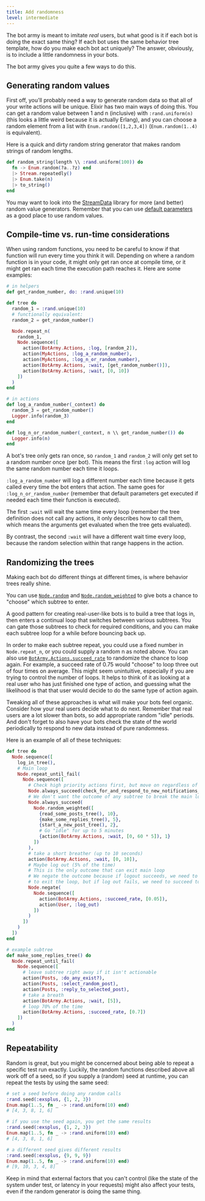 ```yaml
---
title: Add randomness
level: intermediate
---
```


The bot army is meant to imitate _real_ users, but what good is it if each bot is
doing the exact same thing? If each bot uses the same behavior tree template, how do
you make each bot act uniquely? The answer, obviously, is to include a little
randomness in your bots.

The bot army gives you quite a few ways to do this.

## Generating random values

First off, you'll probably need a way to generate random data so that all of your
write actions will be unique. Elixir has two main ways of doing this. You can get a
random value between 1 and n (inclusive) with `:rand.uniform(n)` (this looks a little
weird because it is actually Erlang), and you can choose a random element from a list
with `Enum.random([1,2,3,4])` (`Enum.random(1..4)` is equivalent).

Here is a quick and dirty random string generator that makes random strings of random
lengths.

```elixir
def random_string(length \\ :rand.uniform(100)) do
  fn -> Enum.random(?a..?z) end
  |> Stream.repeatedly()
  |> Enum.take(n)
  |> to_string()
end
```

You may want to look into the [StreamData] library for more (and better) random value
generators. Remember that you can use [default parameters] as a good place to use
random values.

## Compile-time vs. run-time considerations

When using random functions, you need to be careful to know if that function will run
every time you think it will. Depending on where a random function is in your code,
it might only get ran once at compile time, or it might get ran each time the
execution path reaches it. Here are some examples:

```elixir
# in helpers
def get_random_number, do: :rand.unique(10)

def tree do
  random_1 = :rand.unique(10)
  # functionally equivalent:
  random_2 = get_random_number()

  Node.repeat_n(
    random_1,
    Node.sequence([
      action(BotArmy.Actions, :log, [random_2]),
      action(MyActions, :log_a_random_number),
      action(MyActions, :log_n_or_random_number),
      action(BotArmy.Actions, :wait, [get_random_number()]),
      action(BotArmy.Actions, :wait, [0, 10])
    ])
  )
end

# in actions
def log_a_random_number(_context) do
  random_3 = get_random_number()
  Logger.info(random_3)
end

def log_n_or_random_number(_context, n \\ get_random_number()) do
  Logger.info(n)
end
```

A bot's tree only gets ran once, so `random_1` and `random_2` will only get set to a
random number once (per bot). This means the first `:log` action will log the same
random number each time it loops.

`:log_a_random_number` will log a different number each time because it gets called
every time the bot enters that action. The same goes for `:log_n_or_random_number`
(remember that default parameters get executed if needed each time their function is
executed).

The first `:wait` will wait the same time every loop (remember the tree definition
does not call any actions, it only describes how to call them, which means the
arguments get evaluated when the tree gets evaluated).

By contrast, the second `:wait` will have a different wait time every loop, because
the random selection within that range happens in the action.

## Randomizing the trees

Making each bot do different things at different times, is where behavior trees
really shine.

You can use [`Node.random`] and [`Node.random_weighted`] to give bots a chance to
"choose" which subtree to enter.

A good pattern for creating real-user-like bots is to build a tree that logs in, then
enters a continual loop that switches between various subtrees. You can gate those
subtrees to check for required conditions, and you can make each subtree loop for a
while before bouncing back up.

In order to make each subtree repeat, you could use a fixed number in
`Node.repeat_n`, or you could supply a random n as noted above. You can also use
[`BotArmy.Actions.succeed_rate`][succeed_rate] to randomize the chance to loop again.
For example, a succeed rate of 0.75 would "choose" to loop three out of four times on
average. This might seem unintuitive, especially if you are trying to control the
number of loops. It helps to think of it as looking at a real user who has just
finished one type of action, and guessing what the likelihood is that that user would
decide to do the same type of action again.

Tweaking all of these approaches is what will make your bots feel organic. Consider
how your real users decide what to do next. Remember that real users are a lot
slower than bots, so add appropriate random "idle" periods. And don't forget to also
have your bots check the state of the world periodically to respond to new data
instead of pure randomness.

Here is an example of all of these techniques:

```elixir
def tree do
  Node.sequence([
    log_in_tree(),
    # Main loop
    Node.repeat_until_fail(
      Node.sequence([
        # Check high priority actions first, but move on regardless of outcome
        Node.always_succeed(check_for_and_respond_to_new_notifications_tree()),
        # We don't want the outcome of any subtree to break the main loop
        Node.always_succeed(
          Node.random_weighted([
            {read_some_posts_tree(), 10},
            {make_some_replies_tree(), 5},
            {start_a_new_post_tree(), 2},
            # Go "idle" for up to 5 minutes
            {action(BotArmy.Actions, :wait, [0, 60 * 5]), 1}
          ])
        ),
        # take a short breather (up to 10 seconds)
        action(BotArmy.Actions, :wait, [0, 10]),
        # Maybe log out (5% of the time)
        # This is the only outcome that can exit main loop
        # We negate the outcome because if logout succeeds, we need to fail in order
        # to exit the loop, but if log out fails, we need to succeed to keep looping
        Node.negate(
          Node.sequence([
            action(BotArmy.Actions, :succeed_rate, [0.05]),
            action(User, :log_out)
          ])
        )
      ])
    )
  ])
end

# example subtree
def make_some_replies_tree() do
  Node.repeat_until_fail(
    Node.sequence([
      # leave subtree right away if it isn't actionable
      action(Posts, :do_any_exist?),
      action(Posts, :select_random_post),
      action(Posts, :reply_to_selected_post),
      # take a breath
      action(BotArmy.Actions, :wait, [5]),
      # loop 70% of the time
      action(BotArmy.Actions, :succeed_rate, [0.7])
    ])
  )
end
```

## Repeatability

Random is great, but you might be concerned about being able to repeat a specific
test run exactly. Luckily, the random functions described above all work off of a
seed, so if you supply a (random) seed at runtime, you can repeat the tests by using
the same seed:

```elixir
# set a seed before doing any random calls
:rand.seed(:exsplus, {1, 2, 3})
Enum.map(1..5, fn _ -> :rand.uniform(10) end)
# [4, 3, 8, 1, 6]

# if you use the seed again, you get the same results
:rand.seed(:exsplus, {1, 2, 3})
Enum.map(1..5, fn _ -> :rand.uniform(10) end)
# [4, 3, 8, 1, 6]

# a different seed gives different results
:rand.seed(:exsplus, {9, 9, 9})
Enum.map(1..5, fn _ -> :rand.uniform(10) end)
# [9, 10, 3, 4, 8]
```

Keep in mind that external factors that you can't control (like the state of the
system under test, or latency in your requests) might also affect your tests, even if
the random generator is doing the same thing.

[stagger]: ../ramp-up-the-bot-count-over-time/
[streamdata]: https://hexdocs.pm/stream_data/StreamData.html
[default parameters]: ../set-default-values/
[`node.random`]: https://hexdocs.pm/behavior_tree/BehaviorTree.Node.html#random/1
[`node.random_weighted`]: https://hexdocs.pm/behavior_tree/BehaviorTree.Node.html#random_weighted/1
[succeed_rate]: https://git.corp.adobe.com/pages/manticore/bot_army/BotArmy.Actions.html#succeed_rate/2
